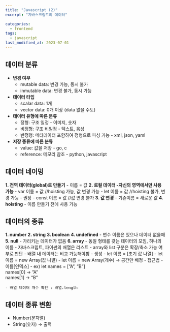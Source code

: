 ```yaml
---
title: "Javascript (2)"
excerpt: "자바스크립트의 데이터"

categories:
  - frontend
tags:
  - javascript
last_modified_at: 2023-07-01
--- 
```


## 데이터 분류 ##
- **변경 여부**
    - mutable data: 변경 가능,  동시 불가
    - inmutable data: 변경 불가, 동시 가능
- **데이터 타입**
    - scalar data:  1개
    - vector data: 0개 이상 (data 없을 수도)
- **데이터 유형에 따른 분류**
    - 정형:  구조 일정 - 이미지, 숫자
    - 비정형: 구조 비일정 - 텍스트, 음성
    - 반정형:  메타데이터 포함하여 정형으로 파싱 가능 - xml, json, yaml
- **저장 종류에 따른 분류**
    - value: 값을 저장 - go, c
    - reference: 메모리 참조 - python, javascript

## 데이터 네이밍 ##

**1. 전역 데이터(global)로 만들기**
    - 이름 = 값
**2. 로컬 데이터 -자신의 영역에서만 사용 가능**
    - var 이름 = 값 //hoisting 가능, 값 변경 가능
    - let 이름 = 값  //hoisting 불가, 변경 가능 - 권장
    - const 이름 = 값 //값 변경 불가
**3. 값 변경**
    - 기존이름 = 새로운 값
**4. hoisting**
    - 이름 만들기 전에 사용 가능
        
## 데이터의 종류 ##
**1. number**
**2. string**
**3. boolean**
**4. undefined**
    - 변수 이름은 있으나 데이터 없을때
**5. null**
    - 가리키는 데이터가 없음
**6. array** 
    - 동일 형태를 갖는 데이터의 모임, 하나의 이름
    - 자바스크립트, 파이썬의 배열은 리스트
    - array와 list 구분은 확장/축소 가능 여부로 판단
    - 배열 내 데이터는 비교 가능해야함
    - 생성
        - let 이름 = [초기 값 나열]
        - let 이름 = new Array(값 나열)
        - let 이름 = new Array(개수) → 공간만 배정
    - 접근법
        - 이름[인덱스]
        - ex) let names = [”A”, ”B”]  
            names[0] → ”A”  
            names[1] → “B”
            
    - 배열 데이터 개수 확인 : 배열.length

## 데이터 종류 변환 ##
- Number(문자열)
- String(숫자) → 출력